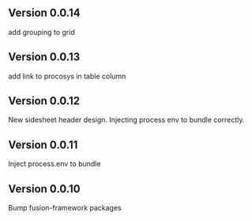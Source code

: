 ## Version 0.0.14
add grouping to grid

## Version 0.0.13
add link to procosys in table column

## Version 0.0.12
New sidesheet header design.
Injecting process env to bundle correctly. 

## Version 0.0.11
Inject process.env to bundle

## Version 0.0.10
Bump fusion-framework packages


